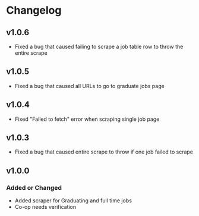 # Changelog

## v1.0.6
- Fixed a bug that caused failing to scrape a job table row to throw the entire scrape

## v1.0.5
- Fixed a bug that caused all URLs to go to graduate jobs page

## v1.0.4
- Fixed "Failed to fetch" error when scraping single job page

## v1.0.3
- Fixed a bug that caused entire scrape to throw if one job failed to scrape

## v1.0.0

### Added or Changed
- Added scraper for Graduating and full time jobs
- Co-op needs verification